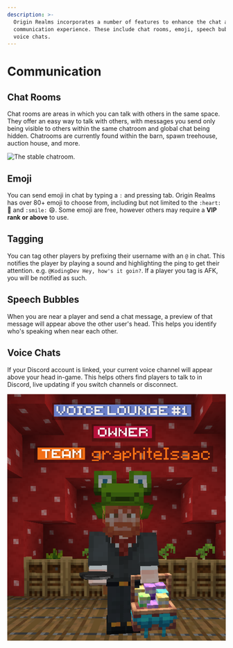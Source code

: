 ```yaml
---
description: >-
  Origin Realms incorporates a number of features to enhance the chat and
  communication experience. These include chat rooms, emoji, speech bubbles and
  voice chats.
---
```


# Communication

## Chat Rooms

Chat rooms are areas in which you can talk with others in the same space. They offer an easy way to talk with others, with messages you send only being visible to others within the same chatroom and global chat being hidden. Chatrooms are currently found within the barn, spawn treehouse, auction house, and more.

![The stable chatroom.](../.gitbook/assets/2021-10-28\_23.22.50.png)

## Emoji

You can send emoji in chat by typing a `:` and pressing tab. Origin Realms has over 80+ emoji to choose from, including but not limited to the `:heart:` 💖 and `:smile:` :smile:. Some emoji are free, however others may require a **VIP rank or above** to use.

## Tagging

You can tag other players by prefixing their username with an `@` in chat. This notifies the player by playing a sound and highlighting the ping to get their attention. e.g. `@KodingDev Hey, how's it goin?`. If a player you tag is AFK, you will be notified as such.

## Speech Bubbles

When you are near a player and send a chat message, a preview of that message will appear above the other user's head. This helps you identify who's speaking when near each other.

## Voice Chats

If your Discord account is linked, your current voice channel will appear above your head in-game. This helps others find players to talk to in Discord, live updating if you switch channels or disconnect.

![The overlay displayed when a user is in a voice chat.](../.gitbook/assets/image.png)
